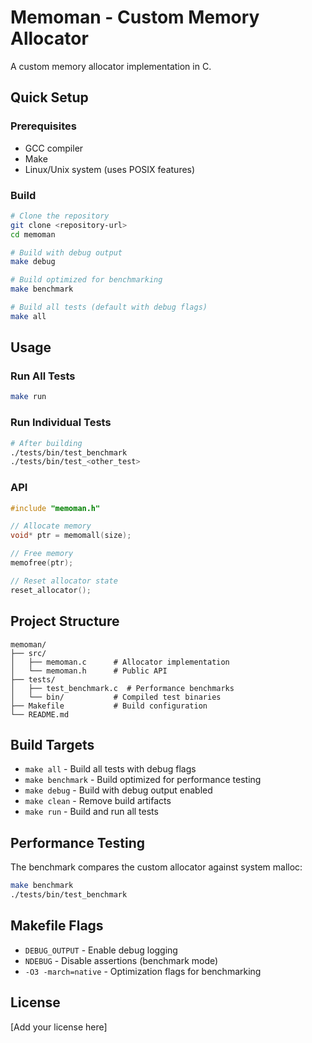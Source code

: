 # Memoman - Custom Memory Allocator

A custom memory allocator implementation in C.

## Quick Setup

### Prerequisites
- GCC compiler
- Make
- Linux/Unix system (uses POSIX features)

### Build

```bash
# Clone the repository
git clone <repository-url>
cd memoman

# Build with debug output
make debug

# Build optimized for benchmarking
make benchmark

# Build all tests (default with debug flags)
make all
```

## Usage

### Run All Tests
```bash
make run
```

### Run Individual Tests
```bash
# After building
./tests/bin/test_benchmark
./tests/bin/test_<other_test>
```

### API

```c
#include "memoman.h"

// Allocate memory
void* ptr = memomall(size);

// Free memory
memofree(ptr);

// Reset allocator state
reset_allocator();
```

## Project Structure

```
memoman/
├── src/
│   ├── memoman.c      # Allocator implementation
│   └── memoman.h      # Public API
├── tests/
│   ├── test_benchmark.c  # Performance benchmarks
│   └── bin/           # Compiled test binaries
├── Makefile           # Build configuration
└── README.md
```

## Build Targets

- `make all` - Build all tests with debug flags
- `make benchmark` - Build optimized for performance testing
- `make debug` - Build with debug output enabled
- `make clean` - Remove build artifacts
- `make run` - Build and run all tests

## Performance Testing

The benchmark compares the custom allocator against system malloc:

```bash
make benchmark
./tests/bin/test_benchmark
```

## Makefile Flags

- `DEBUG_OUTPUT` - Enable debug logging
- `NDEBUG` - Disable assertions (benchmark mode)
- `-O3 -march=native` - Optimization flags for benchmarking

## License

[Add your license here]
